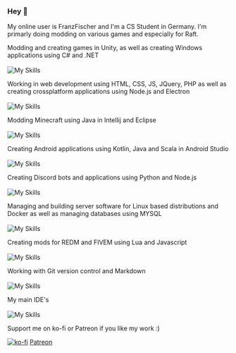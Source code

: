 ### Hey :wave:

My online user is FranzFischer and I'm a CS Student in Germany. I'm primarly doing modding on various games and especially for Raft.

Modding and creating games in Unity, as well as creating Windows applications using C# and .NET
\
\
![My Skills](https://skillicons.dev/icons?i=cs,dotnet,unity,windows)

Working in web development using HTML, CSS, JS, JQuery, PHP as well as creating crossplatform applications using Node.js and Electron
\
\
![My Skills](https://skillicons.dev/icons?i=html,css,js,jquery,php,nodejs,electron)

Modding Minecraft using Java in Intellij and Eclipse 
\
\
![My Skills](https://skillicons.dev/icons?i=java,idea,eclipse)

Creating Android applications using Kotlin, Java and Scala in Android Studio
\
\
![My Skills](https://skillicons.dev/icons?i=kotlin,java,scala,androidstudio)

Creating Discord bots and applications using Python and Node.js
\
\
![My Skills](https://skillicons.dev/icons?i=py,nodejs,discord,bots,anaconda)

Managing and building server software for Linux based distributions and Docker as well as managing databases using MYSQL
\
\
![My Skills](https://skillicons.dev/icons?i=bash,linux,ubuntu,debian,arch,docker,mysql)

Creating mods for REDM and FIVEM using Lua and Javascript
\
\
![My Skills](https://skillicons.dev/icons?i=lua,js)

Working with Git version control and Markdown
\
\
![My Skills](https://skillicons.dev/icons?i=git,github,gitlab,md,latex)

My main IDE's
\
\
![My Skills](https://skillicons.dev/icons?i=visualstudio,vscode)

Support me on ko-fi or Patreon if you like my work :)

[![ko-fi](https://ko-fi.com/img/githubbutton_sm.svg)](https://ko-fi.com/U7U1XZHXW)
[Patreon](https://patreon.com/FranzFischer?utm_medium=unknown&utm_source=join_link&utm_campaign=creatorshare_creator&utm_content=copyLink)

